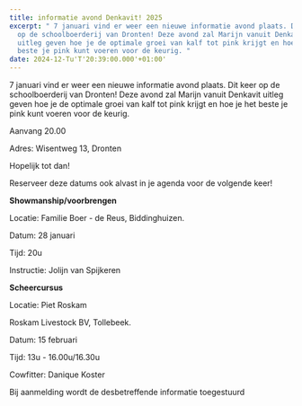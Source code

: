 ```yaml
---
title: informatie avond Denkavit! 2025
excerpt: " 7 januari vind er weer een nieuwe informatie avond plaats. Dit keer
  op de schoolboerderij van Dronten! Deze avond zal Marijn vanuit Denkavit
  uitleg geven hoe je de optimale groei van kalf tot pink krijgt en hoe je het
  beste je pink kunt voeren voor de keurig. "
date: 2024-12-Tu'T'20:39:00.000'+01:00'
---
```

7 januari vind er weer een nieuwe informatie avond plaats. Dit keer op de schoolboerderij van Dronten! Deze avond zal Marijn vanuit Denkavit uitleg geven hoe je de optimale groei van kalf tot pink krijgt en hoe je het beste je pink kunt voeren voor de keurig.

Aanvang 20.00

Adres: Wisentweg 13, Dronten

Hopelijk tot dan!

Reserveer deze datums ook alvast in je agenda voor de volgende keer!

**Showmanship/voorbrengen**

Locatie: Familie Boer - de Reus, Biddinghuizen.

Datum: 28 januari

Tijd: 20u

Instructie: Jolijn van Spijkeren

**Scheercursus**

Locatie: Piet Roskam

Roskam Livestock BV, Tollebeek.

Datum: 15 februari

Tijd: 13u - 16.00u/16.30u

Cowfitter: Danique Koster

Bij aanmelding wordt de desbetreffende informatie toegestuurd